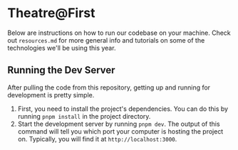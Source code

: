 # Theatre@First
Below are instructions on how to run our codebase on your machine. Check out
`resources.md` for more general info and tutorials on some of the technologies
we'll be using this year.

## Running the Dev Server
After pulling the code from this repository, getting up and running for
development is pretty simple.
1. First, you need to install the project's dependencies. You can do this by
running `pnpm install` in the project directory.
2. Start the development server by running `pnpm dev`. The output of this
command will tell you which port your computer is hosting the project on.
Typically, you will find it at `http://localhost:3000`.
